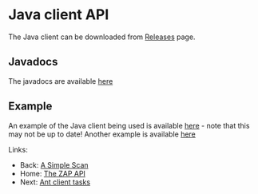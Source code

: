# Java client API

The Java client can be downloaded from [Releases](https://github.com/zaproxy/zaproxy/releases) page.

## Javadocs

The javadocs are available [here](https://github.com/zaproxy/zaproxy/releases/download/2.4.0/zaproxy-2.4.0-javadocs.zip)

## Example

An example of the Java client being used is available [here](https://github.com/zaproxy/zaproxy-test/blob/master/src/org/zaproxy/zap/DaemonWaveIntegrationTest.java) - note that this may not be up to date!
Another example is available [here](https://github.com/zaproxy/zaproxy/blob/develop/src/org/zaproxy/clientapi/core/SimpleExample.java)

Links:
  * Back: [A Simple Scan](ApiDetailsSimpleScan)
  * Home: [The ZAP API](ApiDetails)
  * Next: [Ant client tasks](ApiAnt)